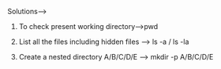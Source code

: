 Solutions-->

1. To check present working directory-->pwd

2. List all the files including hidden files --> ls -a / ls -la

3. Create a nested directory A/B/C/D/E --> mkdir -p A/B/C/D/E
